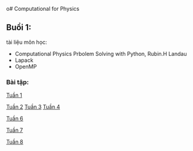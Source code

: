o# Computational for Physics

## Buổi 1:

tài liệu môn học:

- Computational Physics Prbolem Solving with Python, Rubin.H Landau
- Lapack
- OpenMP

### Bài tập:

[Tuần 1](https://github.com/nguyn21012003/homework-for-pptt/tree/main/buoi_1_1909/pythonfile)

[Tuần 2]((https://github.com/nguyn21012003/homework-for-pptt/tree/main/buoi_2_2609))
[Tuần 3](https://github.com/nguyn21012003/homework-for-pptt/tree/main/buoi_3_0310)
[Tuần 4](https://github.com/nguyn21012003/homework-for-pptt/tree/main/buoi_4_1010)

[Tuần 6](https://github.com/nguyn21012003/homework-for-pptt/tree/main/buoi_6_2410)

[Tuần 7](https://github.com/nguyn21012003/homework-for-pptt/tree/main/buoi_7_3110)

[Tuần 8]()
